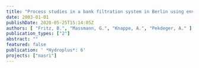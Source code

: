 ```yaml
---
title: "Process studies in a bank filtration system in Berlin using environmental tracers"
date: 2003-01-01
publishDate: 2020-05-25T15:14:05Z
authors: [ "Fritz, B.", "Massmann, G.", "Knappe, A.", "Pekdeger, A." ]
publication_types: ["2"]
abstract: ""
featured: false
publication: ' *Hydroplus*: 6'
projects: ["nasri"]
---
```


